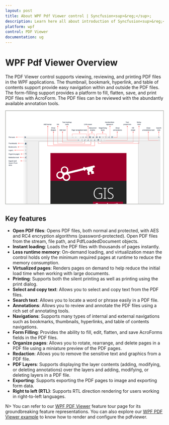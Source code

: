 ```yaml
---
layout: post
title: About WPF Pdf Viewer control | Syncfusion<sup>&reg;</sup>;
description: Learn here all about introduction of Syncfusion<sup>&reg;</sup>; Essential Studio&reg; WPF Pdf Viewer control, its elements and more.
platform: wpf
control: PDF Viewer
documentation: ug
---
```


# WPF Pdf Viewer Overview

The PDF Viewer control supports viewing, reviewing, and printing PDF files in the WPF applications. The thumbnail, bookmark, hyperlink, and table of contents support provide easy navigation within and outside the PDF files. The form-filling support provides a platform to fill, flatten, save, and print PDF files with AcroForm. The PDF files can be reviewed with the abundantly available annotation tools.

![WPF PDF Viewer Overview](overview_images/wpf-pdf-viewer-overview.png)

## Key features

* **Open PDF files**: Opens PDF files, both normal and protected, with AES and RC4 encryption algorithms (password-protected). Open PDF files from the stream, file path, and PdfLoadedDocument objects.
* **Instant loading**: Loads the PDF files with thousands of pages instantly.
* **Less runtime memory**: On-demand loading, and virtualization mean the control holds only the minimum required pages at runtime to reduce the memory consumption.
* **Virtualized pages**: Renders pages on demand to help reduce the initial load time when working with large documents.
* **Printing**: Supports both the silent printing as well as printing using the print dialog.
* **Select and copy text**: Allows you to select and copy text from the PDF files.
* **Search text**: Allows you to locate a word or phrase easily in a PDF file.
* **Annotations**: Allows you to review and annotate the PDF files using a rich set of annotating tools.
* **Navigations**: Supports many types of internal and external navigations such as bookmarks, thumbnails, hyperlinks, and table of contents navigations.
* **Form Filling**: Provides the ability to fill, edit, flatten, and save AcroForms fields in the PDF files.
* **Organize pages**: Allows you to rotate, rearrange, and delete pages in a PDF file using a miniature preview of the PDF pages.
* **Redaction**: Allows you to remove the sensitive text and graphics from a PDF file.
* **PDF Layers**: Supports displaying the layer contents (adding, modifying, or deleting annotations) over the layers and adding, modifying, or deleting layers in a PDF file.
* **Exporting**: Supports exporting the PDF pages to image and exporting form data.
* **Right to left (RTL)**: Supports RTL direction rendering for users working in right-to-left languages.


N> You can refer to our [WPF PDF Viewer](https://www.syncfusion.com/wpf-controls/pdf-viewer) feature tour page for its groundbreaking feature representations. You can also explore our [WPF PDF Viewer example](https://github.com/syncfusion/wpf-demos) to know how to render and configure the pdfviewer.